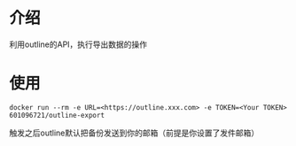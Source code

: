 # 介绍
利用outline的API，执行导出数据的操作
# 使用
```
docker run --rm -e URL=<https://outline.xxx.com> -e TOKEN=<Your TOKEN> 601096721/outline-export

```

触发之后outline默认把备份发送到你的邮箱（前提是你设置了发件邮箱）
